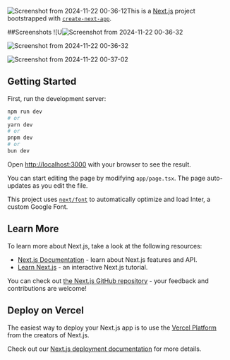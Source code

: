![Screenshot from 2024-11-22 00-36-12](https://github.com/user-attachments/assets/d5557f18-3a2c-4205-ac19-84485d0be3f2)This is a [Next.js](https://nextjs.org/) project bootstrapped with [`create-next-app`](https://github.com/vercel/next.js/tree/canary/packages/create-next-app).

##Screenshots
![U![Screenshot from 2024-11-22 00-36-32](https://github.com/user-attachments/assets/7fb698ea-c86c-4637-bea6-2ad4823ffe22)

![Screenshot from 2024-11-22 00-36-32](https://github.com/user-attachments/assets/f3eac10b-c03b-4875-9b86-9b045c21ce62)

![Screenshot from 2024-11-22 00-37-02](https://github.com/user-attachments/assets/bef9e449-cf0d-4a80-b0da-f01701b60637)

## Getting Started

First, run the development server:

```bash
npm run dev
# or
yarn dev
# or
pnpm dev
# or
bun dev
```

Open [http://localhost:3000](http://localhost:3000) with your browser to see the result.

You can start editing the page by modifying `app/page.tsx`. The page auto-updates as you edit the file.

This project uses [`next/font`](https://nextjs.org/docs/basic-features/font-optimization) to automatically optimize and load Inter, a custom Google Font.

## Learn More

To learn more about Next.js, take a look at the following resources:

- [Next.js Documentation](https://nextjs.org/docs) - learn about Next.js features and API.
- [Learn Next.js](https://nextjs.org/learn) - an interactive Next.js tutorial.

You can check out [the Next.js GitHub repository](https://github.com/vercel/next.js/) - your feedback and contributions are welcome!

## Deploy on Vercel

The easiest way to deploy your Next.js app is to use the [Vercel Platform](https://vercel.com/new?utm_medium=default-template&filter=next.js&utm_source=create-next-app&utm_campaign=create-next-app-readme) from the creators of Next.js.

Check out our [Next.js deployment documentation](https://nextjs.org/docs/deployment) for more details.

